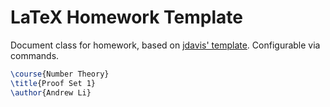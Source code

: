# LaTeX Homework Template

Document class for homework, based on [jdavis' template](https://github.com/jdavis/latex-homework-template). Configurable via commands.

```tex
\course{Number Theory}
\title{Proof Set 1}
\author{Andrew Li}
```
